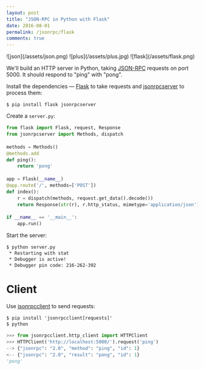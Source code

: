 ```yaml
---
layout: post
title: "JSON-RPC in Python with Flask"
date: 2016-08-01
permalink: /jsonrpc/flask
comments: true
---
```

<div class="wide-logos" markdown="1">
![json](/assets/json.png)
![plus](/assets/plus.jpg)
![flask](/assets/flask.png)
</div>

We'll build an HTTP server in Python, taking
[JSON-RPC](http://www.jsonrpc.org/) requests on port 5000. It should respond to
"ping" with "pong".

Install the dependencies — [Flask](http://flask.pocoo.org) to take requests and
[jsonrpcserver](http://jsonrpcserver.readthedocs.io/) to process them:

```shell
$ pip install flask jsonrpcserver
```
Create a `server.py`:

```python
from flask import Flask, request, Response
from jsonrpcserver import Methods, dispatch

methods = Methods()
@methods.add
def ping():
    return 'pong'

app = Flask(__name__)
@app.route('/', methods=['POST'])
def index():
    r = dispatch(methods, request.get_data().decode())
    return Response(str(r), r.http_status, mimetype='application/json')

if __name__ == '__main__':
    app.run()
```
Start the server:

```shell
$ python server.py
 * Restarting with stat
 * Debugger is active!
 * Debugger pin code: 216-262-392
```

Client
======
Use [jsonrpcclient](http://jsonrpcclient.readthedocs.io/) to send requests:

```shell
$ pip install 'jsonrpcclient[requests]'
$ python
```
```python
>>> from jsonrpcclient.http_client import HTTPClient
>>> HTTPClient('http://localhost:5000/').request('ping')
--> {"jsonrpc": "2.0", "method": "ping", "id": 1}
<-- {"jsonrpc": "2.0", "result": "pong", "id": 1}
'pong'
```
